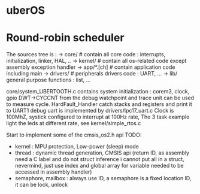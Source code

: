 # uberOS

# Round-robin scheduler

The sources tree is :
  -> core/ # contain all core code : interrupts, initialization, linker, HAL, ..
  -> kernel/ # contain all os-related code except assembly exception handler
  -> app/*.[ch] # contain application code including main
  -> drivers/ # peripherals drivers code : UART, ...
  -> lib/ general purpose functions : list, ...

core/system_UBERTOOTH.c contains system initialization : corem3, clock, gpio
DWT->CYCCNT from the debug watchpoint and trace unit can be used to measure cycle.
HardFault_Handler catch stacks and registers and print it to UART1
debug uart is implemented by drivers/lpc17_uart.c
Clock is 100MhZ, systick configured to interrupt at 100Hz rate,
The 3 task example light the leds at different rate, see kernel/simple_rtos.c

Start to implement some of the cmsis_os2.h api
TODO:
- kernel : MPU protection, Low-power (sleep) mode
- thread : dynamic thread generation, CMSIS api (return ID, as assembly need a C label and do not struct inference i cannot
      put all in a struct, nevermind, just use index and global array for variable needed to be accessed in assembly handler)
- semaphore, mailbox : always use ID, a semaphore is a fixed location ID, it can be lock, unlock
